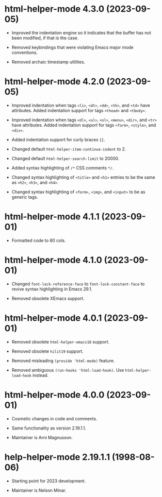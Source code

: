 # html-helper-mode 4.3.0 (2023-09-05)

* Improved the indentation engine so it indicates that the buffer has not been
  modified, if that is the case.

* Removed keybindings that were violating Emacs major mode conventions.

* Removed archaic timestamp utilities.




# html-helper-mode 4.2.0 (2023-09-05)

* Improved indentation when tags `<li>`, `<dt>`, `<dd>`, `<th>`, and `<td>` have
  attributes. Added indentation support for tags `<thead>` and `<tbody>`.

* Improved indentation when tags `<dl>`, `<ul>`, `<ol>`, `<menu>`, `<dir>`, and
  `<tr>` have attributes. Added indentation support for tags `<form>`,
  `<style>`, and `<div>`.

* Added indentation support for curly braces `{}`.

* Changed default `html-helper-item-continue-indent` to 2.

* Changed default `html-helper-search-limit` to 20000.

* Added syntax highlighting of `/*` CSS comments `*/`.

* Changed syntax highlighting of `<title>` and `<h1>` entries to be the same as
  `<h2>`, `<h3>`, and `<h4>`.

* Changed syntax highlighting of `<form>`, `<img>`, and `<input>` to be as
  generic tags.




# html-helper-mode 4.1.1 (2023-09-01)

* Formatted code to 80 cols.




# html-helper-mode 4.1.0 (2023-09-01)

* Changed `font-lock-reference-face` to `font-lock-constant-face` to revive
  syntax highlighting in Emacs 29.1.

* Removed obsolete XEmacs support.




# html-helper-mode 4.0.1 (2023-09-01)

* Removed obsolete `html-helper-emacs18` support.

* Removed obsolete `hilit19` support.

* Removed misleading `(provide 'html-mode)` feature.

* Removed ambiguous `(run-hooks 'html-load-hook)`. Use `html-helper-load-hook`
  instead.




# html-helper-mode 4.0.0 (2023-09-01)

* Cosmetic changes in code and comments.

* Same functionality as version 2.19.1.1.

* Maintainer is Arni Magnusson.




# help-helper-mode 2.19.1.1 (1998-08-06)

* Starting point for 2023 development.

* Maintainer is Nelson Minar.
